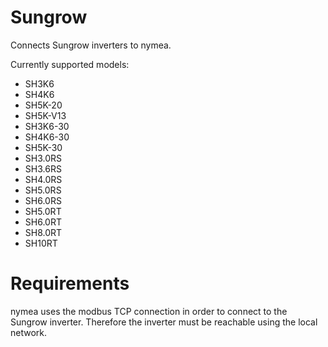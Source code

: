 # Sungrow

Connects Sungrow inverters to nymea.

Currently supported models:

* SH3K6
* SH4K6
* SH5K-20
* SH5K-V13
* SH3K6-30
* SH4K6-30
* SH5K-30
* SH3.0RS
* SH3.6RS
* SH4.0RS
* SH5.0RS
* SH6.0RS
* SH5.0RT
* SH6.0RT
* SH8.0RT
* SH10RT

# Requirements

nymea uses the modbus TCP connection in order to connect to the Sungrow inverter. Therefore the inverter must be reachable using the local network.
